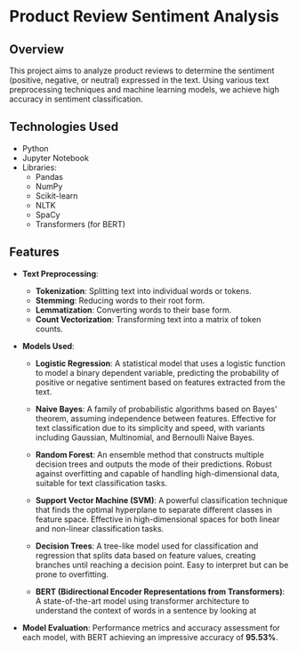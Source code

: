 # Product Review Sentiment Analysis

## Overview

This project aims to analyze product reviews to determine the sentiment (positive, negative, or neutral) expressed in the text. Using various text preprocessing techniques and machine learning models, we achieve high accuracy in sentiment classification.

## Technologies Used

- Python
- Jupyter Notebook
- Libraries:
  - Pandas
  - NumPy
  - Scikit-learn
  - NLTK
  - SpaCy
  - Transformers (for BERT)



## Features

- **Text Preprocessing**: 
  - **Tokenization**: Splitting text into individual words or tokens.
  - **Stemming**: Reducing words to their root form.
  - **Lemmatization**: Converting words to their base form.
  - **Count Vectorization**: Transforming text into a matrix of token counts.

- **Models Used**:
  - **Logistic Regression**: A statistical model that uses a logistic function to model a binary dependent variable, predicting the probability of positive or negative sentiment based on features extracted from the text.
  
  - **Naive Bayes**: A family of probabilistic algorithms based on Bayes' theorem, assuming independence between features. Effective for text classification due to its simplicity and speed, with variants including Gaussian, Multinomial, and Bernoulli Naive Bayes.
  
  - **Random Forest**: An ensemble method that constructs multiple decision trees and outputs the mode of their predictions. Robust against overfitting and capable of handling high-dimensional data, suitable for text classification tasks.
  
  - **Support Vector Machine (SVM)**: A powerful classification technique that finds the optimal hyperplane to separate different classes in feature space. Effective in high-dimensional spaces for both linear and non-linear classification tasks.
  
  - **Decision Trees**: A tree-like model used for classification and regression that splits data based on feature values, creating branches until reaching a decision point. Easy to interpret but can be prone to overfitting.
  
  - **BERT (Bidirectional Encoder Representations from Transformers)**: A state-of-the-art model using transformer architecture to understand the context of words in a sentence by looking at 

  

- **Model Evaluation**: Performance metrics and accuracy assessment for each model, with BERT achieving an impressive accuracy of **95.53%**.

